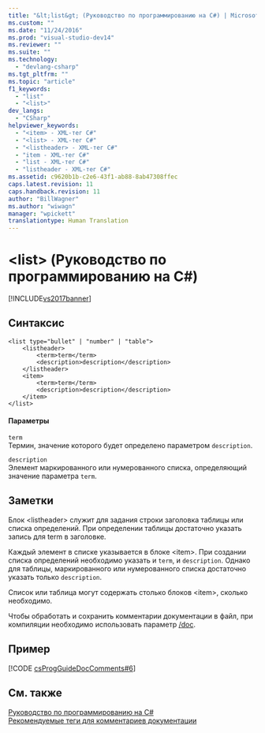 ```yaml
---
title: "&lt;list&gt; (Руководство по программированию на C#) | Microsoft Docs"
ms.custom: ""
ms.date: "11/24/2016"
ms.prod: "visual-studio-dev14"
ms.reviewer: ""
ms.suite: ""
ms.technology: 
  - "devlang-csharp"
ms.tgt_pltfrm: ""
ms.topic: "article"
f1_keywords: 
  - "list"
  - "<list>"
dev_langs: 
  - "CSharp"
helpviewer_keywords: 
  - "<item> - XML-тег C#"
  - "<list> - XML-тег C#"
  - "<listheader> - XML-тег C#"
  - "item - XML-тег C#"
  - "list - XML-тег C#"
  - "listheader - XML-тег C#"
ms.assetid: c9620b1b-c2e6-43f1-ab88-8ab47308ffec
caps.latest.revision: 11
caps.handback.revision: 11
author: "BillWagner"
ms.author: "wiwagn"
manager: "wpickett"
translationtype: Human Translation
---
```

# &lt;list&gt; (Руководство по программированию на C#)
[!INCLUDE[vs2017banner](../../../csharp/includes/vs2017banner.md)]

## Синтаксис  
  
```  
<list type="bullet" | "number" | "table">  
    <listheader>  
        <term>term</term>  
        <description>description</description>  
    </listheader>  
    <item>  
        <term>term</term>  
        <description>description</description>  
    </item>  
</list>  
```  
  
#### Параметры  
 `term`  
 Термин, значение которого будет определено параметром `description`.  
  
 `description`  
 Элемент маркированного или нумерованного списка, определяющий значение параметра `term`.  
  
## Заметки  
 Блок \<listheader\> служит для задания строки заголовка таблицы или списка определений.  При определении таблицы достаточно указать запись для term в заголовке.  
  
 Каждый элемент в списке указывается в блоке \<item\>.  При создании списка определений необходимо указать и `term`, и `description`.  Однако для таблицы, маркированного или нумерованного списка достаточно указать только `description`.  
  
 Список или таблица могут содержать столько блоков \<item\>, сколько необходимо.  
  
 Чтобы обработать и сохранить комментарии документации в файл, при компиляции необходимо использовать параметр [\/doc](../../../csharp/language-reference/compiler-options/doc-compiler-option.md).  
  
## Пример  
 [!CODE [csProgGuideDocComments#6](../CodeSnippet/VS_Snippets_VBCSharp/csProgGuideDocComments#6)]  
  
## См. также  
 [Руководство по программированию на C\#](../../../csharp/programming-guide/index.md)   
 [Рекомендуемые теги для комментариев документации](../../../csharp/programming-guide/xmldoc/recommended-tags-for-documentation-comments.md)